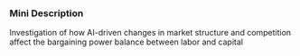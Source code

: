 ### Mini Description

Investigation of how AI-driven changes in market structure and competition affect the bargaining power balance between labor and capital
